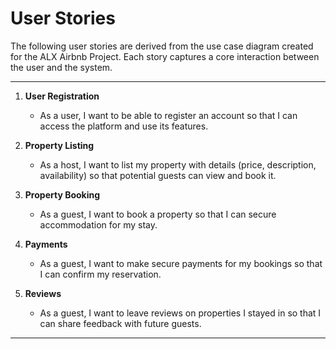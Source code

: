 # User Stories

The following user stories are derived from the use case diagram created for the ALX Airbnb Project. Each story captures a core interaction between the user and the system.

---

1. **User Registration**
   - As a user, I want to be able to register an account so that I can access the platform and use its features.

2. **Property Listing**
   - As a host, I want to list my property with details (price, description, availability) so that potential guests can view and book it.

3. **Property Booking**
   - As a guest, I want to book a property so that I can secure accommodation for my stay.

4. **Payments**
   - As a guest, I want to make secure payments for my bookings so that I can confirm my reservation.

5. **Reviews**
   - As a guest, I want to leave reviews on properties I stayed in so that I can share feedback with future guests.

---
